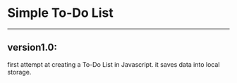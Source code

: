 <h1>Simple To-Do List</h1>
<hr>
<h2>version1.0:</h2> first attempt at creating a To-Do List in Javascript. it saves data into local storage.
